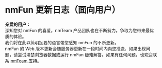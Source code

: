 # nmFun 更新日志（面向用户）

**亲爱的用户：**  
深知您对 nmFun 的喜爱，nmTeam 产品团队也在不断努力，争取为您带来最优质的体验。  
我们将在此以简明扼要的语言带您感知 nmFun 的不断更新。  
nmFun 的 Web 版本更新会随服务器更新在一段时间内向您推送，如果出现问题，请尝试清楚浏览器数据或运行 nmFun 疑难解答。如果有任何问题，也欢迎联系 [nmTeam 支持](https://nmteam.xyz/supports.html?ref=nmFunLog)。


